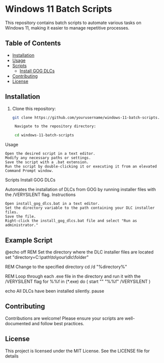 # Windows 11 Batch Scripts

This repository contains batch scripts to automate various tasks on Windows 11, making it easier to manage repetitive processes.

## Table of Contents

- [Installation](#installation)
- [Usage](#usage)
- [Scripts](#scripts)
  - [Install GOG DLCs](#install-gog-dlcs)
- [Contributing](#contributing)
- [License](#license)

## Installation

1. Clone this repository:
   ```sh
   git clone https://github.com/yourusername/windows-11-batch-scripts.git

    Navigate to the repository directory:

    cd windows-11-batch-scripts

Usage

    Open the desired script in a text editor.
    Modify any necessary paths or settings.
    Save the script with a .bat extension.
    Run the script by double-clicking it or executing it from an elevated Command Prompt window.

Scripts
Install GOG DLCs

Automates the installation of DLCs from GOG by running installer files with the /VERYSILENT flag.
Instructions

    Open install_gog_dlcs.bat in a text editor.
    Set the directory variable to the path containing your DLC installer files.
    Save the file.
    Right-click the install_gog_dlcs.bat file and select "Run as administrator."

## Example Script

@echo off
REM Set the directory where the DLC installer files are located
set "directory=C:\path\to\your\dlc\folder"

REM Change to the specified directory
cd /d "%directory%"

REM Loop through each .exe file in the directory and run it with the /VERYSILENT flag
for %%f in (*.exe) do (
    start "" "%%f" /VERYSILENT
)

echo All DLCs have been installed silently.
pause

## Contributing

Contributions are welcome! Please ensure your scripts are well-documented and follow best practices.


## License

This project is licensed under the MIT License. See the LICENSE file for details
